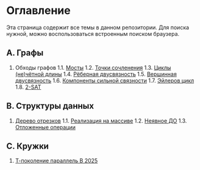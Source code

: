# Оглавление

Эта страница содержит все темы в данном репозитории. Для поиска нужной, можно воспользоваться встроенным поиском браузера.


## A. Графы
1. Обходы графов
    1.1. [Мосты](graphs/dfs/bridges.md)
    1.2. [Точки сочленения](graphs/dfs/articulation_points.md)
    1.3. [Циклы (не)чётной длины](graphs/dfs/odd_even_cycles.md)
    1.4. [Рёберная двусвязность](graphs/dfs/edge-connectivity.md)
    1.5. [Вершинная двусвязность](graphs/dfs/vertex-connectivity.md)
    1.6. [Компоненты сильной связности](graphs/dfs/scc.md)
    1.7. [Эйлеров цикл](graphs/dfs/eulerian_cycle.md)
    1.8. [2-SAT](graphs/dfs/2-sat.md)

## B. Структуры данных
1. [Дерево отрезков](data_structures/segment_tree/segment_tree.md)
    1.1. [Реализация на массиве](data_structures/segment_tree/array_implementation.md)
    1.2. [Неявное ДО](data_structures/segment_tree/implicit.md)
    1.3. [Отложенные операции](data_structures/segment_tree/lazy_propagation.md)

## C. Кружки
1. [Т-поколение параллель B 2025](groups/t-generation_b_2025.md)

